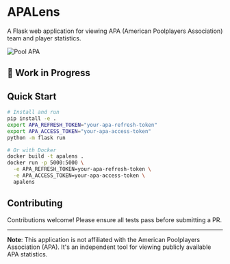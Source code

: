 # APALens

A Flask web application for viewing APA (American Poolplayers Association) team and player statistics.

![Pool APA](https://greaterseattle.apaleagues.com/Uploads/greaterseattle/YO.jpg)

## 🚧 Work in Progress

## Quick Start

```bash
# Install and run
pip install -e .
export APA_REFRESH_TOKEN="your-apa-refresh-token"
export APA_ACCESS_TOKEN="your-apa-access-token"
python -m flask run

# Or with Docker
docker build -t apalens .
docker run -p 5000:5000 \
  -e APA_REFRESH_TOKEN=your-apa-refresh-token \
  -e APA_ACCESS_TOKEN=your-apa-access-token \
  apalens
```

## Contributing
Contributions welcome! Please ensure all tests pass before submitting a PR.

---

**Note**: This application is not affiliated with the American Poolplayers Association (APA). It's an independent tool for viewing publicly available APA statistics.
